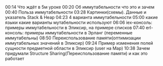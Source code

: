 00:14 Что ждёт в 5м уроке
00:20 Об иммутабельности что это и зачем
00:40 Польза иммутабельности
03:28 Картинки(схемы). Данные и указатель Stack & Heap
04:23 4 варианта иммутабельности
05:00 какие языки какие варианты мутабельности используют
06:06 iex-консоль: примеры иммутабельности в Эликсир, на примере списков
07:40 erl-консоль: примеры иммутабельности в Эрланг (переменные иммутабельны)
08:50 Переиспользование памяти(оптимизации иммутабельных значений в Эликсир)
09:24 Пример изменения полей сущности предметной области в Эликсир (user на Map)
10:38 Зачем придумали Structure Sharing(Переиспользование памяти) и как это работает
